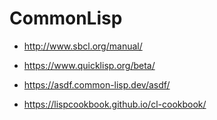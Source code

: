 # CommonLisp

- http://www.sbcl.org/manual/
- https://www.quicklisp.org/beta/
- https://asdf.common-lisp.dev/asdf/

- https://lispcookbook.github.io/cl-cookbook/
